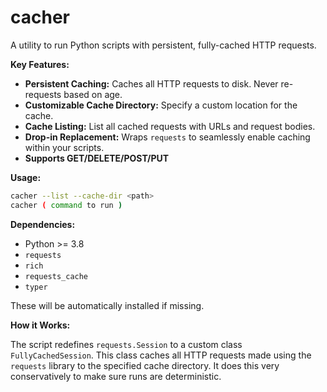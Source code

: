 # cacher

A utility to run Python scripts with persistent, fully-cached HTTP requests.

**Key Features:**

*   **Persistent Caching:** Caches all HTTP requests to disk.  Never re-requests based on age.
*   **Customizable Cache Directory:** Specify a custom location for the cache.
*   **Cache Listing:**  List all cached requests with URLs and request bodies.
*   **Drop-in Replacement:**  Wraps `requests` to seamlessly enable caching within your scripts.
*   **Supports GET/DELETE/POST/PUT**

**Usage:**

```bash
cacher --list --cache-dir <path>
cacher ( command to run )
```

**Dependencies:**

*   Python >= 3.8
*   `requests`
*   `rich`
*   `requests_cache`
*   `typer`

These will be automatically installed if missing.

**How it Works:**

The script redefines `requests.Session` to a custom class `FullyCachedSession`. This class caches all HTTP requests made using the `requests` library to the specified cache directory. It does this very conservatively to make sure runs are deterministic.

